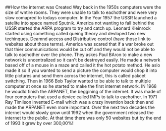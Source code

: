##How the internet was Created
Way back in the 1950s computers were the size of wntire rooms. They were unable to talk to eachother and were very slow comapred to todays computer. 
In the Year 1957 the USSR launched a satelite into space named Sputnik. America not wanting to fall behind the USSR started the ARPA program to try and catch up. 
Leonard Kleinrock started using something called queing theory and devloped two new techinques. Deamnd access and Distributive control (have those link to websites about those terms).
America was scared that if a war broke out that thier communications would be cut off and they would not be able to talk to eachother over the phone. They askes Paul BAron to make
a new network is uncentralized so it can't be destroyed easily. He made a network based off of a mouse in a maze and called it the hot potato method. He aslo made it so if you wanted to send 
a picture the computer would chop it into little pictures and send them across the internet, this is called pakcet switching. Then in 1966 Bob Taylor wanted to be able to talk to 
multiple computer at once so he started to make the first internet network. IN 1968 he woudld finish the ARPANET, the beggining of the internet. It was made of four computers that used
a device called IMPs to talk to eachother. In 1971 Ray Timilson invented E-mail which was a crazy invention back then and made the ARPANET even more important. Over the next two decades 
the internet would slowly grow until 1992 when the government released the internet to the public. At that time there was only 50 websites but by the end of 1993 it grew by over 300,00%!

